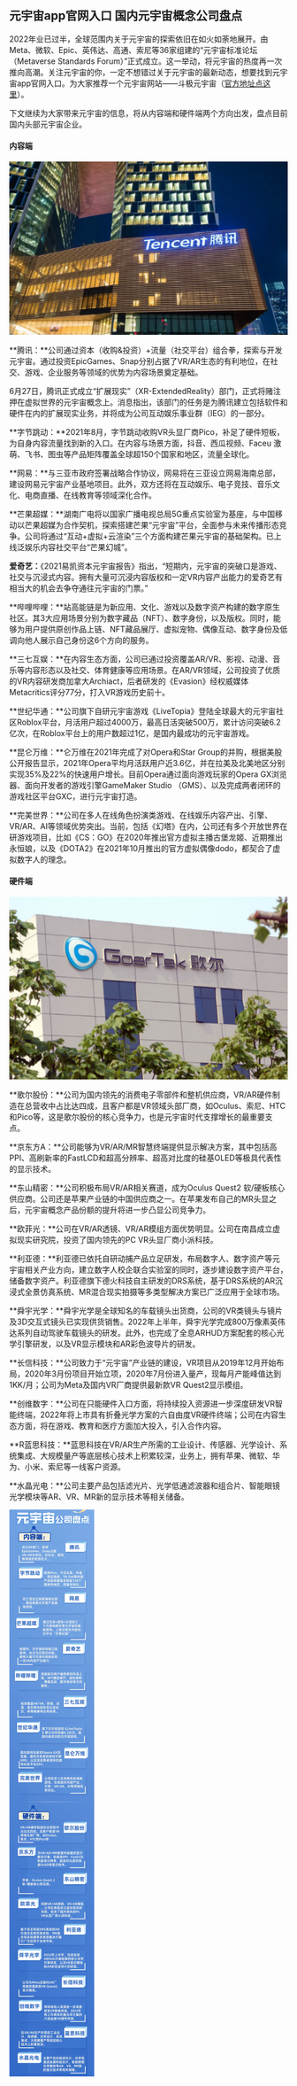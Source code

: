 ## 元宇宙app官网入口 国内元宇宙概念公司盘点

2022年业已过半，全球范围内关于元宇宙的探索依旧在如火如荼地展开。由Meta、微软、Epic、英伟达、高通、索尼等36家组建的“元宇宙标准论坛（Metaverse Standards Forum）”正式成立。这一举动，将元宇宙的热度再一次推向高潮。关注元宇宙的你，一定不想错过关于元宇宙的最新动态，想要找到元宇宙app官网入口。为大家推荐一个元宇宙网站——斗极元宇宙（[官方地址点这里](https://demo.metabd.io/)）。

下文继续为大家带来元宇宙的信息，将从内容端和硬件端两个方向出发，盘点目前国内头部元宇宙企业。

#### 内容端

![配图一](0220630154037.png)

**腾讯：**公司通过资本（收购&投资）+流量（社交平台）组合拳，探索与开发元宇宙。通过投资EpicGames、Snap分别占据了VR/AR生态的有利地位，在社交、游戏、企业服务等领域的优势为内容场景奠定基础。

6月27日，腾讯正式成立“扩展现实”（XR-ExtendedReality）部门，正式将赌注押在虚拟世界的元宇宙概念上。消息指出，该部门的任务是为腾讯建立包括软件和硬件在内的扩展现实业务，并将成为公司互动娱乐事业群（IEG）的一部分。

**字节跳动：**2021年8月，字节跳动收购VR头显厂商Pico，补足了硬件短板，为自身内容流量找到新的入口。在内容与场景方面，抖音、西瓜视频、Faceu 激萌、飞书、图虫等产品矩阵覆盖全球超150个国家和地区，流量全球化。

**网易：**与三亚市政府签署战略合作协议，网易将在三亚设立网易海南总部，建设网易元宇宙产业基地项目。此外，双方还将在互动娱乐、电子竞技、音乐文化、电商直播、在线教育等领域深化合作。

**芒果超媒：**湖南广电将以国家广播电视总局5G重点实验室为基座，与中国移动以芒果超媒为合作契机，探索搭建芒果“元宇宙”平台，全面参与未来传播形态竞争。公司将通过“互动+虚拟+云渲染”三个方面构建芒果元宇宙的基础架构。已上线泛娱乐内容社交平台“芒果幻城”。

**爱奇艺：**《2021易凯资本元宇宙报告》指出，“短期内，元宇宙的突破口是游戏、社交与沉浸式内容。拥有大量可沉浸内容版权和一定VR内容产出能力的爱奇艺有相当大的机会去争夺通往元宇宙的门票。”

**哔哩哔哩：**站高能链是为新应用、文化、游戏以及数字资产构建的数字原生社区。其3大应用场景分别为数字藏品（NFT）、数字身份，以及版权。同时，能够为用户提供原创作品上链、NFT藏品展厅、虚拟宠物、偶像互动、数字身份及低调向他人展示自己身份这6个方向的服务。

**三七互娱：**在内容生态方面，公司已通过投资覆盖AR/VR、影视、动漫、音乐等内容形态以及社交、体育健康等应用场景。在AR/VR领域，公司投资了优质的VR内容研发商加拿大Archiact，后者研发的《Evasion》经权威媒体Metacritics评分77分，打入VR游戏历史前十。

**世纪华通：**公司旗下自研元宇宙游戏《LiveTopia》登陆全球最大的元宇宙社区Roblox平台，月活用户超过4000万，最高日活突破500万，累计访问突破6.2亿次，在Roblox平台上的用户数超过1亿，是国内最成功的元宇宙游戏。

**昆仑万维：**仑万维在2021年完成了对Opera和Star Group的并购，根据美股公开报告显示，2021年Opera平均月活跃用户近3.6亿，并在拉美及北美地区分别实现35%及22%的快速用户增长。目前Opera通过面向游戏玩家的Opera GX浏览器、面向开发者的游戏引擎GameMaker Studio （GMS）、以及完成两者闭环的游戏社区平台GXC，进行元宇宙打造。

**完美世界：**公司在多人在线角色扮演类游戏、在线娱乐内容产出、引擎、VR/AR、AI等领域优势突出。当前，包括《幻塔》在内，公司还有多个开放世界在研游戏项目，比如《CS：GO》在2020年推出官方虚拟主播古堡龙姬、近期推出永恒娘，以及《DOTA2》在2021年10月推出的官方虚拟偶像dodo，都契合了虚拟数字人的理念。

#### 硬件端

![配图一](20220630154047.png)

**歌尔股份：**公司为国内领先的消费电子零部件和整机供应商，VR/AR硬件制造在总营收中占比达四成，且客户都是VR领域头部厂商，如Oculus、索尼、HTC和Pico等，这是歌尔股份的核心竞争力，也是元宇宙时代支撑增长的最重要支点。

**京东方A：**公司能够为VR/AR/MR智慧终端提供显示解决方案，其中包括高PPI、高刷新率的FastLCD和超高分辨率、超高对比度的硅基OLED等极具代表性的显示技术。

**东山精密：**公司积极布局VR/AR相关赛道，成为Oculus Quest2 软/硬板核心供应商。公司还是苹果产业链的中国供应商之一。在苹果发布自己的MR头显之后，元宇宙概念产品份额的提升将进一步凸显公司竞争力。

**欧菲光：**公司在VR/AR透镜、VR/AR模组方面优势明显。公司在南昌成立虚拟现实研究院，投资了国内领先的PC VR头显厂商小派科技。

**利亚德：**利亚德已依托自研动捕产品立足研发，布局数字人、数字资产等元宇宙相关产业方向，建立数字人校企联合实验室的同时，逐步建设数字资产平台，储备数字资产。利亚德旗下德火科技自主研发的DRS系统，基于DRS系统的AR沉浸式全景仿真系统、MR混合现实拍摄等多类型解决方案已广泛应用于全球市场。

**舜宇光学：**舜宇光学是全球知名的车载镜头出货商，公司的VR类镜头与镜片及3D交互式镜头已实现供货销售。2022年上半年，舜宇光学完成800万像素英伟达系列自动驾驶车载镜头的研发。此外，也完成了全息ARHUD方案配套的核心光学引擎研发，以及VR显示模块和AR彩色波导片的研发。

**长信科技：**公司致力于“元宇宙”产业链的建设，VR项目从2019年12月开始布局，2020年3月份项目开始立项，2020年7月份进入量产，现每月产能峰值达到1KK/月；公司为Meta及国内VR厂商提供最新款VR Quest2显示模组。

**创维数字：**公司在只能硬件入口方面，将持续投入资源进一步深度研发VR智能终端，2022年将上市具有折叠光学方案的六自由度VR硬件终端；公司在内容生态方面，将在游戏、教育和医疗方面加大投入，引入合作内容。

**R蓝思科技：**蓝思科技在VR/AR生产所需的工业设计、传感器、光学设计、系统集成、大规模量产等底层核心技术上积累较深，业务上，拥有苹果、微软、华为、小米、索尼等一线客户资源。

**水晶光电：**公司主要产品包括滤光片、光学低通滤波器和组合片、智能眼镜光学模块等AR、VR、MR新的显示技术等相关储备。

![配图一](7da7-2fbe257dc4aca42a72dadb7d580efe0b.png)